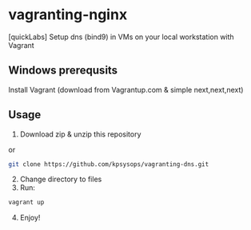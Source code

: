 # vagranting-nginx
[quickLabs] Setup dns (bind9) in VMs on your local workstation with Vagrant 

## Windows prerequsits 

Install Vagrant (download from Vagrantup.com & simple next,next,next)

## Usage 

1. Download zip & unzip this repository

or
```bash
git clone https://github.com/kpsysops/vagranting-dns.git
```

2. Change directory to files
3. Run:
```bash
vagrant up
```

4. Enjoy! 



